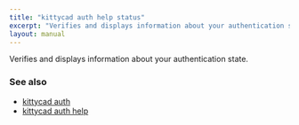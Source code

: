 ```yaml
---
title: "kittycad auth help status"
excerpt: "Verifies and displays information about your authentication state."
layout: manual
---
```


Verifies and displays information about your authentication state.

### See also

* [kittycad auth](./kittycad_auth)
* [kittycad auth help](./kittycad_auth_help)